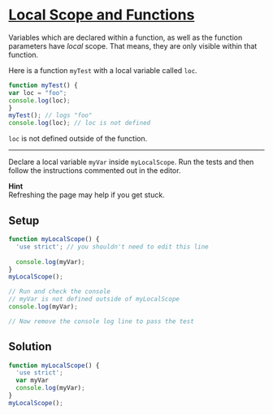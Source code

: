 # [Local Scope and Functions](https://learn.freecodecamp.org/javascript-algorithms-and-data-structures/basic-javascript/local-scope-and-functions)

Variables which are declared within a function, as well as the function parameters have _local_ scope. That means, they are only visible within that function.

Here is a function `myTest` with a local variable called `loc`.

```js
function myTest() {
var loc = "foo";
console.log(loc);
}
myTest(); // logs "foo"
console.log(loc); // loc is not defined
```

`loc` is not defined outside of the function.

---

Declare a local variable `myVar` inside `myLocalScope`. Run the tests and then follow the instructions commented out in the editor.

**Hint**  
Refreshing the page may help if you get stuck.

## Setup

```js
function myLocalScope() {
  'use strict'; // you shouldn't need to edit this line
  
  console.log(myVar);
}
myLocalScope();

// Run and check the console
// myVar is not defined outside of myLocalScope
console.log(myVar);

// Now remove the console log line to pass the test
```

## Solution

```js
function myLocalScope() {
  'use strict';
  var myVar
  console.log(myVar);
}
myLocalScope();
```